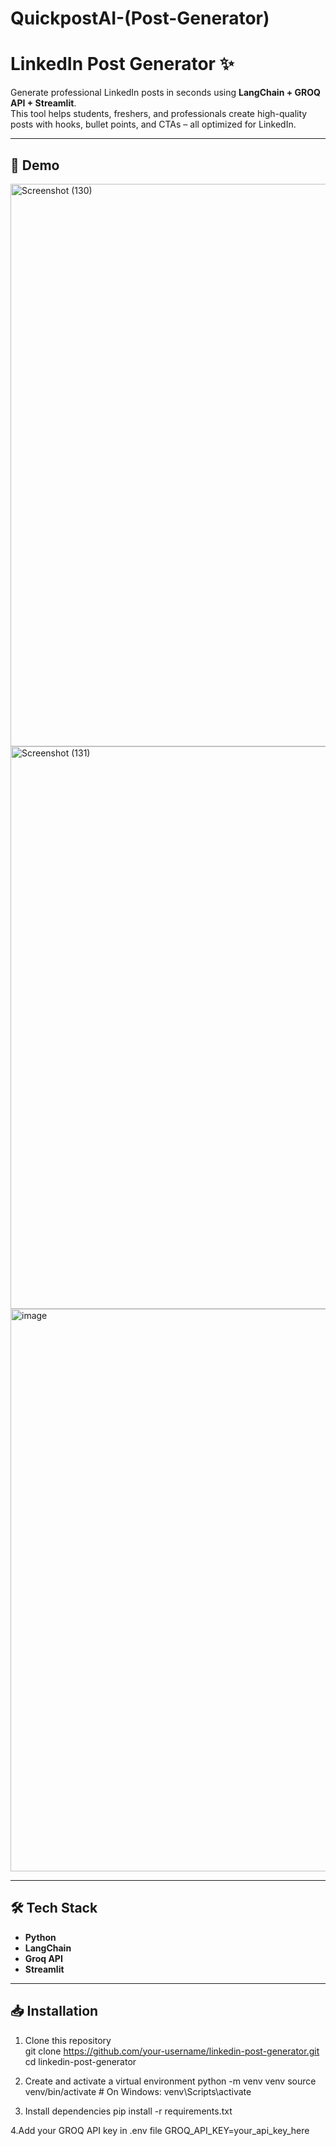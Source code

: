 # QuickpostAI-(Post-Generator)
# LinkedIn Post Generator ✨  

Generate professional LinkedIn posts in seconds using **LangChain + GROQ API + Streamlit**.  
This tool helps students, freshers, and professionals create high-quality posts with hooks, bullet points, and CTAs – all optimized for LinkedIn.  

---

## 🚀 Demo  
<img width="1920" height="900" alt="Screenshot (130)" src="https://github.com/user-attachments/assets/2917a085-f30a-4c8a-bb72-6d8e5d7ca11f" />

<img width="1920" height="900" alt="Screenshot (131)" src="https://github.com/user-attachments/assets/cda768fb-06f1-4f0e-9e92-953dfb6d4807" />


<img width="1920" height="900" alt="image" src="https://github.com/user-attachments/assets/54cce7fa-3afe-43b8-b589-c5bf428373a7" />


---

## 🛠 Tech Stack  
- **Python**  
- **LangChain**  
- **Groq API**  
- **Streamlit**  

---

## 📥 Installation  

1. Clone this repository  
git clone https://github.com/your-username/linkedin-post-generator.git
cd linkedin-post-generator

2. Create and activate a virtual environment
python -m venv venv
source venv/bin/activate    # On Windows: venv\Scripts\activate

3. Install dependencies
pip install -r requirements.txt

4.Add your GROQ API key in .env file
GROQ_API_KEY=your_api_key_here
